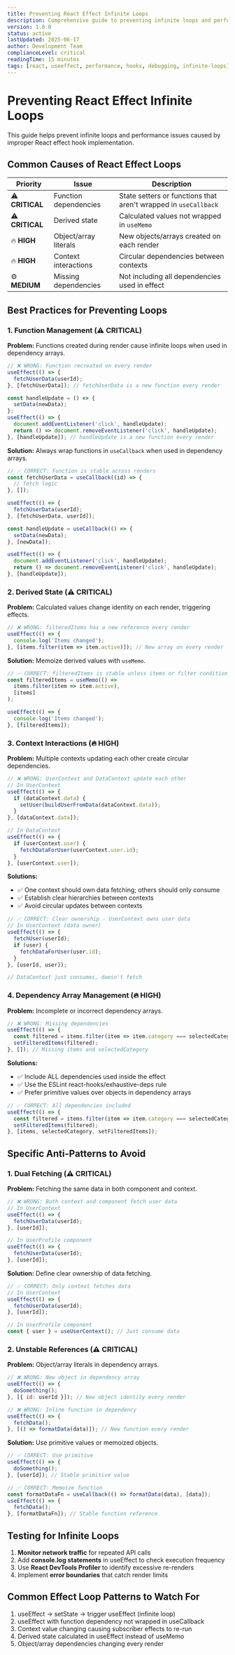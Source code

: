 ```yaml
---
title: Preventing React Effect Infinite Loops
description: Comprehensive guide to preventing infinite loops and performance issues in React effect hooks
version: 1.0.0
status: active
lastUpdated: 2025-06-17
author: Development Team
complianceLevel: critical
readingTime: 15 minutes
tags: [react, useeffect, performance, hooks, debugging, infinite-loops]
---
```


# Preventing React Effect Infinite Loops

This guide helps prevent infinite loops and performance issues caused by improper React effect hook implementation.

<!-- AI_NAVIGATION
Reading Priority: 2 (High - Critical for preventing performance issues and infinite loops in React components)
Primary Focus: React effect hook dependencies, useCallback/useMemo patterns, context interactions, and loop prevention strategies
Key Compliance Points:
- Function dependencies must be wrapped in useCallback when used in effect arrays (line 28-56)
- Derived state must use useMemo to prevent new references (line 58-77)
- Context interactions require clear ownership hierarchies to avoid circular dependencies (line 79-115)
- All dependencies used inside effects must be included in dependency arrays (line 117-138)
- Object/array literals in dependency arrays cause infinite loops (line 178-205)
Critical Cross-references:
- React Patterns (../guides/react-patterns.md): Hook usage patterns and component design
- Best Practices (../guides/best-practices.md): Component performance and optimization strategies
- Code Quality Standards (../guides/code-quality-standards.md): ESLint react-hooks/exhaustive-deps rule
- AI Coding Handbook (../ai/ingestion/ai-coding-handbook.md): React performance patterns and validation rules
Anti-patterns:
- Functions not wrapped in useCallback when used in dependency arrays (line 16-37)
- Derived state calculated in useEffect instead of useMemo (line 58-77)
- Circular context dependencies causing infinite update loops (line 79-96)
- Missing dependencies in useEffect arrays (line 117-138)
- Object/array literals directly in dependency arrays (line 178-205)
Additional Context: This document is essential for React performance optimization and should be referenced when debugging infinite loops or excessive re-renders
-->

<!-- AI_SUMMARY
This document provides comprehensive guidance for preventing infinite loops and performance issues in React effect hooks:

• Function Management - Critical importance of wrapping functions in useCallback when used in dependency arrays to maintain stable references across renders
• Derived State Handling - Using useMemo for calculated values to prevent new object/array references that trigger unnecessary effects
• Context Interaction Patterns - Establishing clear ownership hierarchies between contexts to avoid circular dependencies and update loops
• Dependency Array Management - Including all dependencies used inside effects and avoiding object/array literals that change on every render
• Anti-Pattern Detection - Specific patterns to avoid including dual fetching, unstable references, and circular context updates
• Testing Strategies - Methods for detecting infinite loops including network monitoring, console logging, React DevTools profiler, and error boundaries

The guide emphasizes prevention through proper hook usage, memoization strategies, and clear data ownership patterns to maintain optimal React application performance.
-->

## Common Causes of React Effect Loops

| Priority | Issue | Description |
|----------|-------|-------------|
| ⚠️ **CRITICAL** | Function dependencies | State setters or functions that aren't wrapped in `useCallback` |
| ⚠️ **CRITICAL** | Derived state | Calculated values not wrapped in `useMemo` |
| 🔥 **HIGH** | Object/array literals | New objects/arrays created on each render |
| 🔥 **HIGH** | Context interactions | Circular dependencies between contexts |
| ⚙️ **MEDIUM** | Missing dependencies | Not including all dependencies used in effect |

## Best Practices for Preventing Loops

### 1. Function Management (⚠️ CRITICAL)

**Problem:** Functions created during render cause infinite loops when used in dependency arrays.

```jsx
// ❌ WRONG: Function recreated on every render
useEffect(() => {
  fetchUserData(userId);
}, [fetchUserData]); // fetchUserData is a new function every render

const handleUpdate = () => {
  setData(newData);
};
useEffect(() => {
  document.addEventListener('click', handleUpdate);
  return () => document.removeEventListener('click', handleUpdate);
}, [handleUpdate]); // handleUpdate is a new function every render
```

**Solution:** Always wrap functions in `useCallback` when used in dependency arrays.

```jsx
// ✅ CORRECT: Function is stable across renders
const fetchUserData = useCallback((id) => {
  // fetch logic
}, []);

useEffect(() => {
  fetchUserData(userId);
}, [fetchUserData, userId]);

const handleUpdate = useCallback(() => {
  setData(newData);
}, [newData]);

useEffect(() => {
  document.addEventListener('click', handleUpdate);
  return () => document.removeEventListener('click', handleUpdate);
}, [handleUpdate]);
```

### 2. Derived State (⚠️ CRITICAL)

**Problem:** Calculated values change identity on each render, triggering effects.

```jsx
// ❌ WRONG: filteredItems has a new reference every render
useEffect(() => {
  console.log('Items changed');
}, [items.filter(item => item.active)]); // New array on every render
```

**Solution:** Memoize derived values with `useMemo`.

```jsx
// ✅ CORRECT: filteredItems is stable unless items or filter condition changes
const filteredItems = useMemo(() => 
  items.filter(item => item.active), 
  [items]
);

useEffect(() => {
  console.log('Items changed');
}, [filteredItems]);
```

### 3. Context Interactions (🔥 HIGH)

**Problem:** Multiple contexts updating each other create circular dependencies.

```jsx
// ❌ WRONG: UserContext and DataContext update each other
// In UserContext
useEffect(() => {
  if (dataContext.data) {
    setUser(buildUserFromData(dataContext.data));
  }
}, [dataContext.data]);

// In DataContext
useEffect(() => {
  if (userContext.user) {
    fetchDataForUser(userContext.user.id);
  }
}, [userContext.user]);
```

**Solutions:**
- ✅ One context should own data fetching; others should only consume
- ✅ Establish clear hierarchies between contexts
- ✅ Avoid circular updates between contexts

```jsx
// ✅ CORRECT: Clear ownership - UserContext owns user data
// In UserContext (data owner)
useEffect(() => {
  fetchUser(userId);
  if (user) {
    fetchDataForUser(user.id);
  }
}, [userId, user]);

// DataContext just consumes, doesn't fetch
```

### 4. Dependency Array Management (🔥 HIGH)

**Problem:** Incomplete or incorrect dependency arrays.

```jsx
// ❌ WRONG: Missing dependencies
useEffect(() => {
  const filtered = items.filter(item => item.category === selectedCategory);
  setFilteredItems(filtered);
}, []); // Missing items and selectedCategory
```

**Solutions:**
- ✅ Include ALL dependencies used inside the effect
- ✅ Use the ESLint react-hooks/exhaustive-deps rule
- ✅ Prefer primitive values over objects in dependency arrays

```jsx
// ✅ CORRECT: All dependencies included
useEffect(() => {
  const filtered = items.filter(item => item.category === selectedCategory);
  setFilteredItems(filtered);
}, [items, selectedCategory, setFilteredItems]);
```

## Specific Anti-Patterns to Avoid

### 1. Dual Fetching (⚠️ CRITICAL)

**Problem:** Fetching the same data in both component and context.

```jsx
// ❌ WRONG: Both context and component fetch user data
// In UserContext
useEffect(() => {
  fetchUserData(userId);
}, [userId]);

// In UserProfile component
useEffect(() => {
  fetchUserData(userId);
}, [userId]);
```

**Solution:** Define clear ownership of data fetching.

```jsx
// ✅ CORRECT: Only context fetches data
// In UserContext
useEffect(() => {
  fetchUserData(userId);
}, [userId]);

// In UserProfile component
const { user } = useUserContext(); // Just consume data
```

### 2. Unstable References (⚠️ CRITICAL)

**Problem:** Object/array literals in dependency arrays.

```jsx
// ❌ WRONG: New object in dependency array
useEffect(() => {
  doSomething();
}, [{ id: userId }]); // New object identity every render

// ❌ WRONG: Inline function in dependency
useEffect(() => {
  fetchData();
}, [() => formatData(data)]); // New function every render
```

**Solution:** Use primitive values or memoized objects.

```jsx
// ✅ CORRECT: Use primitive
useEffect(() => {
  doSomething();
}, [userId]); // Stable primitive value

// ✅ CORRECT: Memoize function
const formatDataFn = useCallback(() => formatData(data), [data]);
useEffect(() => {
  fetchData();
}, [formatDataFn]); // Stable function reference
```

## Testing for Infinite Loops

1. **Monitor network traffic** for repeated API calls
2. Add **console.log statements** in useEffect to check execution frequency
3. Use **React DevTools Profiler** to identify excessive re-renders
4. Implement **error boundaries** that catch render limits

## Common Effect Loop Patterns to Watch For

1. useEffect → setState → trigger useEffect (infinite loop)
2. useEffect with function dependency not wrapped in useCallback
3. Context value changing causing subscriber effects to re-run
4. Derived state calculated in useEffect instead of useMemo
5. Object/array dependencies changing every render
